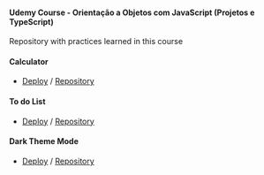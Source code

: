 #### Udemy Course - Orientação a Objetos com JavaScript (Projetos e TypeScript)

Repository with practices learned in this course

#### Calculator

- [Deploy](https://gisellebarbosa.github.io/javascript-object-oriented-calculator/)
 / [Repository](https://github.com/GiselleBarbosa/javascript-object-oriented-calculator/)
  
#### To do List

- [Deploy](https://gisellebarbosa.github.io/javascript-to-do-list/)
/ [Repository](https://github.com/GiselleBarbosa/javascript-to-do-list)

#### Dark Theme Mode

- [Deploy](https://gisellebarbosa.github.io/javascript-dark-theme-example/)
/ [Repository](https://github.com/GiselleBarbosa/javascript-dark-theme)
